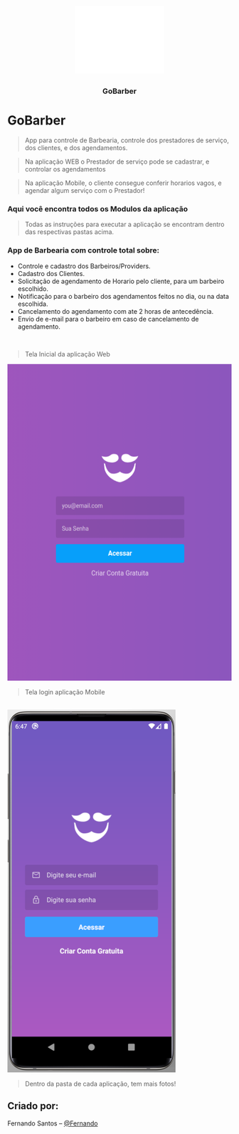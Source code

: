 <h1 align="center">
  <img alt="GoBarber" title="GoBarber" src="./FrontEnd/src/assets/logo.svg" width="200px" />
</h1>

<h3 align="center">
  GoBarber
</h3>




# GoBarber
> App para controle de Barbearia, controle dos prestadores de serviço, dos clientes, e dos agendamentos.

> Na aplicação WEB o Prestador de serviço pode se cadastrar, e controlar os agendamentos

> Na aplicação Mobile, o cliente consegue conferir horarios vagos, e agendar algum serviço com o Prestador!



### Aqui você encontra todos os Modulos da aplicação

> Todas as instruções para executar a aplicação se encontram dentro das respectivas pastas acima.

### App de Barbearia com controle total sobre:

- Controle e cadastro dos Barbeiros/Providers.
- Cadastro dos Clientes.
- Solicitação de agendamento de Horario pelo cliente, para um barbeiro escolhido.
- Notificação para o barbeiro dos agendamentos feitos no dia, ou na data escolhida.
- Cancelamento do agendamento com ate 2 horas de antecedência.
- Envio de e-mail para o barbeiro em caso de cancelamento de agendamento.

</br>



>Tela Inicial da aplicação Web

<img src="./FrontEnd/Imagens_App/home.png"></img>

>Tela login aplicação Mobile
</br>
<img src="./images/mobile/login.png"></img>


>Dentro da pasta de cada aplicação, tem mais fotos!


## Criado por:

Fernando Santos – [@Fernando](https://www.linkedin.com/in/fernando-santos-686632122/) 

